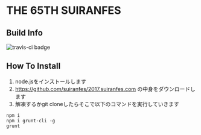 # THE 65TH SUIRANFES


## Build Info

![travis-ci badge](https://travis-ci.org/suiranfes/2017.suiranfes.com.svg?branch=master)

## How To Install

1. node.jsをインストールします
2. https://github.com/suiranfes/2017.suiranfes.com の中身をダウンロードします
3. 解凍するかgit cloneしたらそこで以下のコマンドを実行していきます

```
npm i
npm i grunt-cli -g
grunt
```